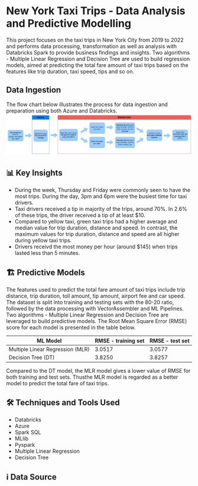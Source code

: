 # New York Taxi Trips - Data Analysis and Predictive Modelling
This project focuses on the taxi trips in New York City from 2019 to 2022 and performs data processing, transformation as well as analysis with Databricks Spark to provide business findings and insights. Two algorithms - Multiple Linear Regression and Decision Tree are used to build regression models, aimed at predicting the total fare amount of taxi trips based on the features like trip duration, taxi speed, tips and so on. 

## Data Ingestion
The flow chart below illustrates the process for data ingestion and preparation using both Azure and Databricks. 
![DataIngestion](https://github.com/amy-panda/NY_Taxi_Data_Analysis_and_Modelling/blob/main/images/Data%20Ingestion.jpg)

## 📊 Key Insights
- During the week, Thursday and Friday were commonly seen to have the most trips. During the day, 3pm and 6pm were the busiest time for taxi drivers. 
- Taxi drivers received a tip in majority of the trips, around 70%. In 2.6% of these trips, the driver received a tip of at least $10. 
- Compared to yellow taxi, green taxi trips had a higher average and median value for trip duration, distance and speed. In contrast, the maximum values for trip duration, distance and speed are all higher during yellow taxi trips. 
- Drivers receivd the most money per hour (around $145) when trips lasted less than 5 minutes.


## 🏗 Predictive Models
The features used to predict the total fare amount of taxi trips include trip distance, trip duration, toll amount, tip amount, airport fee and car speed. The dataset is split into training and testing sets with the 80-20 ratio, followed by the data processing with VectorAssembler and ML Pipelines. Two algorithms - Multiple Linear Regression and Decision Tree are leveraged to build predictive models. The Root Mean Square Error (RMSE) score for each model is presented in the table below. 


|ML Model                         | RMSE - training set |RMSE - test set 
|---------------------------------|---------------------|-----------------         
|Multiple Linear Regression (MLR) |3.0517               |3.0577                       |                     |
|Decision Tree (DT)               |3.8250               |3.8257

Compared to the DT model, the MLR model gives a lower value of RMSE for both training and test sets. Thusthe MLR model is regarded as a better model to predict the total fare of taxi trips. &nbsp; 

## 🛠 Techniques and Tools Used
- Databricks
- Azure
- Spark SQL
- MLlib
- Pyspark
- Multiple Linear Regression
- Decision Tree

## ℹ️ Data Source